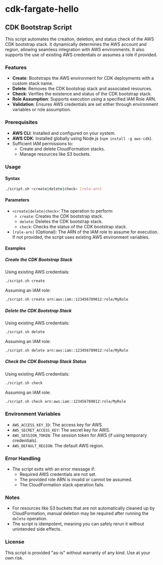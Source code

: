 # cdk-fargate-hello

## CDK Bootstrap Script

This script automates the creation, deletion, and status check of the AWS CDK bootstrap stack. It dynamically determines the AWS account and region, allowing seamless integration with AWS environments. It also supports the use of existing AWS credentials or assumes a role if provided.

### Features

- **Create**: Bootstraps the AWS environment for CDK deployments with a custom stack name.
- **Delete**: Removes the CDK bootstrap stack and associated resources.
- **Check**: Verifies the existence and status of the CDK bootstrap stack.
- **Role Assumption**: Supports execution using a specified IAM Role ARN.
- **Validation**: Ensures AWS credentials are set either through environment variables or role assumption.

### Prerequisites

- **AWS CLI**: Installed and configured on your system.
- **AWS CDK**: Installed globally using Node.js (`npm install -g aws-cdk`).
- Sufficient IAM permissions to:
  - Create and delete CloudFormation stacks.
  - Manage resources like S3 buckets.

### Usage

#### Syntax

```bash
./script.sh <create|delete|check> [role-arn]
```

#### Parameters

- `<create|delete|check>`: The operation to perform:
  - `create`: Creates the CDK bootstrap stack.
  - `delete`: Deletes the CDK bootstrap stack.
  - `check`: Checks the status of the CDK bootstrap stack.
- `[role-arn]` (Optional): The ARN of the IAM role to assume for execution. If not provided, the script uses existing AWS environment variables.

#### Examples

##### Create the CDK Bootstrap Stack

Using existing AWS credentials:

```bash
./script.sh create
```

Assuming an IAM role:

```bash
./script.sh create arn:aws:iam::123456789012:role/MyRole
```

##### Delete the CDK Bootstrap Stack

Using existing AWS credentials:

```bash
./script.sh delete
```

Assuming an IAM role:

```bash
./script.sh delete arn:aws:iam::123456789012:role/MyRole
```

##### Check the CDK Bootstrap Stack Status

Using existing AWS credentials:

```bash
./script.sh check
```

Assuming an IAM role:

```bash
./script.sh check arn:aws:iam::123456789012:role/MyRole
```

### Environment Variables

- `AWS_ACCESS_KEY_ID`: The access key for AWS.
- `AWS_SECRET_ACCESS_KEY`: The secret key for AWS.
- `AWS_SESSION_TOKEN`: The session token for AWS (if using temporary credentials).
- `AWS_DEFAULT_REGION`: The default AWS region.

### Error Handling

- The script exits with an error message if:
  - Required AWS credentials are not set.
  - The provided role ARN is invalid or cannot be assumed.
  - The CloudFormation stack operation fails.

### Notes

- For resources like S3 buckets that are not automatically cleaned up by CloudFormation, manual deletion may be required after running the `delete` operation.
- The script is idempotent, meaning you can safely rerun it without unintended side effects.

### License

This script is provided "as-is" without warranty of any kind. Use at your own risk.

